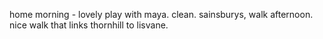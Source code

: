 home morning - lovely play with maya. clean. sainsburys, walk afternoon. nice walk that links thornhill to lisvane.
